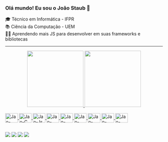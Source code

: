 ### Olá mundo! Eu sou o João Staub 👋

🎓 Técnico em Informática - IFPR
<br>
📚 Ciência da Computação - UEM
<br>
👨‍💻 Aprendendo mais JS para desenvolver em suas frameworks e bibliotecas

<hr>

<div align="center">
  <a href="https://github.com/staubjoao">
  <img height="180em" src="https://github-readme-stats.vercel.app/api?username=staubjoao&show_icons=true&theme=highcontrast&include_all_commits=true&count_private=true"/>
  <img height="180em" src="https://github-readme-stats.vercel.app/api/top-langs/?username=staubjoao&layout=compact&langs_count=7&theme=highcontrast&hide=TSQL"/>
</div>
<div style="display: inline_block"><br>
  <img align="center" alt="Jao-Java" height="30" width="40" src="https://cdn.jsdelivr.net/gh/devicons/devicon/icons/java/java-original.svg">
  <img align="center" alt="Jao-C" height="30" width="40" src="https://cdn.jsdelivr.net/gh/devicons/devicon/icons/c/c-plain.svg">
  <img align="center" alt="Jao-Js" height="30" width="40" src="https://cdn.jsdelivr.net/gh/devicons/devicon/icons/javascript/javascript-plain.svg">
  <img align="center" alt="Jao-PHP" height="30" width="40" src="https://cdn.jsdelivr.net/gh/devicons/devicon/icons/php/php-plain.svg">
  <img align="center" alt="Jao-Python" height="30" width="40" src="https://cdn.jsdelivr.net/gh/devicons/devicon/icons/python/python-plain.svg">
  <img align="center" alt="Jao-HTML" height="30" width="40" src="https://cdn.jsdelivr.net/gh/devicons/devicon/icons/html5/html5-plain.svg">
  <img align="center" alt="Jao-CSS" height="30" width="40" src="https://cdn.jsdelivr.net/gh/devicons/devicon/icons/css3/css3-plain.svg">
  <img align="center" alt="Jao-Mysql" height="30" width="40" src="https://cdn.jsdelivr.net/gh/devicons/devicon/icons/mysql/mysql-plain.svg">
  <img align="center" alt="Jao-Postq" height="30" width="40" src="https://cdn.jsdelivr.net/gh/devicons/devicon/icons/postgresql/postgresql-plain.svg">
</div>
  
##
<div>
  <a href="https://www.instagram.com/jaost42/" target="_blank"><img src="https://img.shields.io/badge/-Instagram-%23E4405F?style=for-the-badge&logo=instagram&logoColor=white" target="_blank"></a>
 <a href="https://t.me/staubjoao" target="_blank"><img src="https://img.shields.io/badge/Telegram-67d9ff?style=for-the-badge&logo=telegram&logoColor=white" target="_blank"></a> 
  <a href = "mailto:joao.staub42@gmail.com"><img src="https://img.shields.io/badge/-Gmail-%23333?style=for-the-badge&logo=gmail&logoColor=white" target="_blank"></a>
  <a href="https://www.linkedin.com/in/jo%C3%A3o-staub-castanho-463b41191/" target="_blank"><img src="https://img.shields.io/badge/-LinkedIn-%230077B5?style=for-the-badge&logo=linkedin&logoColor=white" target="_blank"></a> 
  </div>
